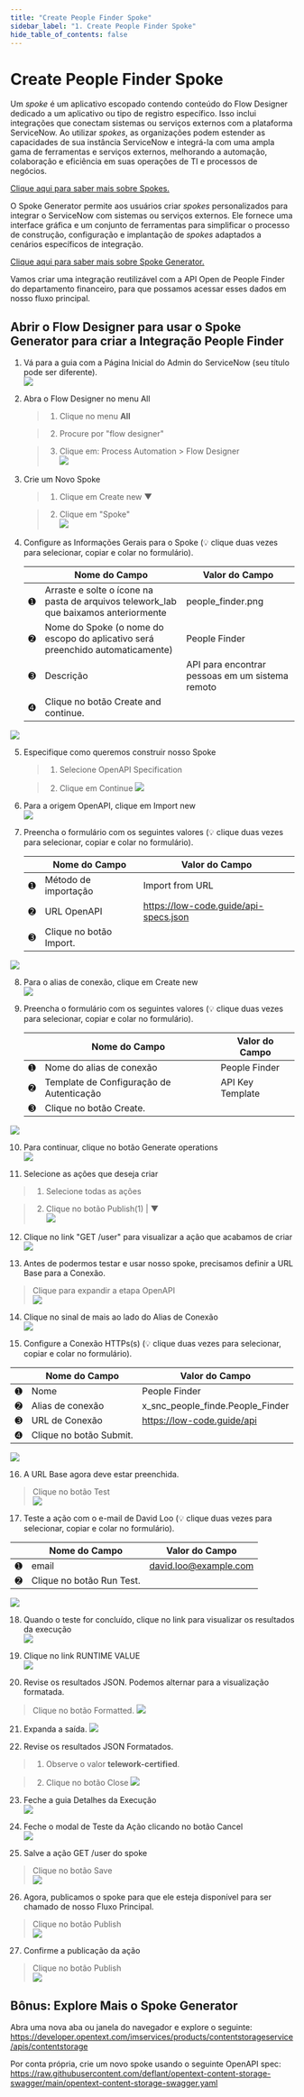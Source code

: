 ```yaml
---
title: "Create People Finder Spoke" 
sidebar_label: "1. Create People Finder Spoke"
hide_table_of_contents: false
---
```

# Create People Finder Spoke

Um *spoke* é um aplicativo escopado contendo conteúdo do Flow Designer dedicado a um aplicativo ou tipo de registro específico. Isso inclui integrações que conectam sistemas ou serviços externos com a plataforma ServiceNow. Ao utilizar *spokes*, as organizações podem estender as capacidades de sua instância ServiceNow e integrá-la com uma ampla gama de ferramentas e serviços externos, melhorando a automação, colaboração e eficiência em suas operações de TI e processos de negócios.

[Clique aqui para saber mais sobre Spokes.](https://docs.servicenow.com/bundle/vancouver-build-workflows/page/administer/flow-designer/concept/spokes.html)

O Spoke Generator permite aos usuários criar *spokes* personalizados para integrar o ServiceNow com sistemas ou serviços externos. Ele fornece uma interface gráfica e um conjunto de ferramentas para simplificar o processo de construção, configuração e implantação de *spokes* adaptados a cenários específicos de integração.

[Clique aqui para saber mais sobre Spoke Generator.](https://docs.servicenow.com/bundle/vancouver-build-workflows/page/administer/flow-designer/concept/spoke-builder.html)

Vamos criar uma integração reutilizável com a API Open de People Finder do departamento financeiro, para que possamos acessar esses dados em nosso fluxo principal.

## Abrir o Flow Designer para usar o Spoke Generator para criar a Integração People Finder

1. Vá para a guia com a Página Inicial do Admin do ServiceNow (seu título pode ser diferente).  
![](./images/04-1-return-to-admin-page.png)

2. Abra o Flow Designer no menu All

   >1. Clique no menu **All**
    
   >2. Procure por "flow designer"
    
   >3. Clique em: Process Automation > Flow Designer  
![](./images/04-2-flow-designer.png)

3. Crie um Novo Spoke

   >1. Clique em <span className="button-purple">Create new ▼</span>
   
   >2. Clique em "Spoke"  
![](./images//04-3-create-spoke.png)

4. Configure as Informações Gerais para o Spoke (💡 clique duas vezes para selecionar, copiar e colar no formulário).

   | |Nome do Campo                | Valor do Campo
   |-|------------------------------| --------------
   |<span className="large-number">➊</span>|Arraste e solte o ícone na pasta de arquivos telework_lab que baixamos anteriormente | people_finder.png
   |<span className="large-number">➋</span>|Nome do Spoke (o nome do escopo do aplicativo será preenchido automaticamente) | People Finder
   |<span className="large-number">➌</span>|Descrição | API para encontrar pessoas em um sistema remoto
   |<span className="large-number">➍</span>|Clique no botão <span className="button-purple">Create and continue</span>.  
![](./images/04-4-spoke-general-info.png)

5. Especifique como queremos construir nosso Spoke

   >1. Selecione OpenAPI Specification

   >2. Clique em <span className="button-purple">Continue</span>
![](./images/04-5-how-build-spoke.png)

6. Para a origem OpenAPI, clique em <span className="button-white-grey-border">Import new</span>  
![](./images/04-6-openapi-import-new.png)

7. Preencha o formulário com os seguintes valores (💡 clique duas vezes para selecionar, copiar e colar no formulário).

   | |Nome do Campo                | Valor do Campo
   |-|------------------------------| --------------
   |<span className="large-number">➊</span>|Método de importação | Import from URL
   |<span className="large-number">➋</span>|URL OpenAPI | https://low-code.guide/api-specs.json
   |<span className="large-number">➌</span>|Clique no botão <span className="button-purple">Import</span>.  
![](./images/04-7-import-new-openapi.png)

8. Para o alias de conexão, clique em <span className="button-white-grey-border">Create new</span>  
![](./images/04-8-connection-alias-create-new.png)

9. Preencha o formulário com os seguintes valores (💡 clique duas vezes para selecionar, copiar e colar no formulário).

   | |Nome do Campo                | Valor do Campo
   |-|------------------------------| --------------
   |<span className="large-number">➊</span>|Nome do alias de conexão | People Finder
   |<span className="large-number">➋</span>|Template de Configuração de Autenticação | API Key Template
   |<span className="large-number">➌</span>|Clique no botão <span className="button-purple">Create</span>.  
![](./images/04-9-create-new-connection-alias.png)

10. Para continuar, clique no botão <span className="button-purple">Generate operations</span>  
![](./images/04-10-generate-operations.png)

11. Selecione as ações que deseja criar

   >1. Selecione todas as ações

   >2. Clique no botão <span className="button-purple">Publish(1) | ▼</span>  
![](./images/04-11-actions-to-create.png)

12. Clique no link "GET /user" para visualizar a ação que acabamos de criar  
![](./images/04-12-get-user-action.png)

13. Antes de podermos testar e usar nosso spoke, precisamos definir a URL Base para a Conexão.

   >Clique para expandir a etapa OpenAPI  
![](./images/04-13-expand-openapi-step.png)

14. Clique no sinal de mais ao lado do Alias de Conexão  
![](./images/04-14-connection-alias.png)

15. Configure a Conexão HTTPs(s) (💡 clique duas vezes para selecionar, copiar e colar no formulário).

   | |Nome do Campo                | Valor do Campo
   |-|------------------------------| --------------
   |<span className="large-number">➊</span>|Nome | People Finder
   |<span className="large-number">➋</span>|Alias de conexão | x_snc_people_finde.People_Finder
   |<span className="large-number">➌</span>|URL de Conexão | https://low-code.guide/api
   |<span className="large-number">➍</span>|Clique no botão <span className="button-white-purple-border-square">Submit</span>.  
![](./images/04-15-https-connection.png)

16. A URL Base agora deve estar preenchida.

   >Clique no botão <span className="button-white-black-border-black">Test</span>  
![](./images/04-16-test-action.png)

17. Teste a ação com o e-mail de David Loo (💡 clique duas vezes para selecionar, copiar e colar no formulário).

   | |Nome do Campo                | Valor do Campo
   |-|------------------------------| --------------
   |<span className="large-number">➊</span>|email | david.loo@example.com
   |<span className="large-number">➋</span>|Clique no botão <span className="button-purple">Run Test</span>.  
![](./images/04-17-test-actio-modal.png)

18. Quando o teste for concluído, clique no link para visualizar os resultados da execução  
![](./images/04-18-test-action-complete.png)

19. Clique no link RUNTIME VALUE  
![](./images/04-19-test-output.png)

20. Revise os resultados JSON. Podemos alternar para a visualização formatada.

   >Clique no botão <span className="button-white-purple-border">Formatted</span>.
![](./images/04-20-action-json-new.png)

21. Expanda a saída.
![](./images/04-21-expand-output.png)

22. Revise os resultados JSON Formatados.

   > 1. Observe o valor <b>telework-certified</b>.

   > 2. Clique no botão <span className="button-white-purple-border">Close</span>
   ![](./images/04-22-formatted-json.png)

23. Feche a guia Detalhes da Execução  
![](./images/04-21-close-execution-details.png)

24. Feche o modal de Teste da Ação clicando no botão <span className="button-white-purple-border">Cancel</span>  
![](./images/04-22-close-test-action.png)

25. Salve a ação GET /user do spoke

   >Clique no botão <span className="button-purple">Save</span>  
![](./images/04-23-save-action.png)

26. Agora, publicamos o spoke para que ele esteja disponível para ser chamado de nosso Fluxo Principal.

   >Clique no botão <span className="button-white-purple-border">Publish</span>  
![](./images/04-24-publish-action.png)

27. Confirme a publicação da ação

   >Clique no botão <span className="button-purple">Publish</span>   
![](./images/04-25-confirm-publish-action.png)

## Bônus: Explore Mais o Spoke Generator

Abra uma nova aba ou janela do navegador e explore o seguinte:
https://developer.opentext.com/imservices/products/contentstorageservice/apis/contentstorage

Por conta própria, crie um novo spoke usando o seguinte OpenAPI spec:
https://raw.githubusercontent.com/deflant/opentext-content-storage-swagger/main/opentext-content-storage-swagger.yaml
